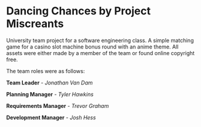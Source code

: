 # Dancing Chances by Project Miscreants

University team project for a software engineering class. A simple matching game for a casino slot machine bonus round with an anime theme.
All assets were either made by a member of the team or found online copyright free.

The team roles were as follows:

**Team Leader** - *Jonathan Van Dam*

**Planning Manager** - *Tyler Hawkins*

**Requirements Manager** - *Trevor Graham*

**Development Manager** - *Josh Hess*
